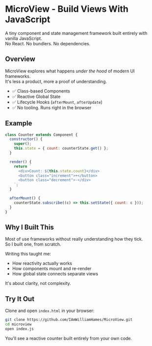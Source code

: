 # MicroView - Build Views With JavaScript

A tiny component and state management framework built entirely with vanilla JavaScript.  
No React. No bundlers. No dependencies.

## Overview

MicroView explores what happens _under the hood_ of modern UI frameworks.  
It's less a product, more a proof of understanding.

- ✅ Class-based Components
- ✅ Reactive Global State
- ✅ Lifecycle Hooks (`afterMount`, `afterUpdate`)
- ✅ No tooling. Runs right in the browser

## Example

```js
class Counter extends Component {
  constructor() {
    super();
    this.state = { count: counterState.get() };
  }

  render() {
    return `
      <div>Count: ${this.state.count}</div>
      <button class="increment">+</button>
      <button class="decrement">-</div>
    `;
  }

  afterMount() {
    counterState.subscribe((c) => this.setState({ count: c }));
  }
}
```

## Why I Built This

Most of use frameworks without really understanding how they tick.  
So I built one, from scratch.

Writing this taught me:

- How reactivity actually works
- How components mount and re-render
- How global state connects separate views

It's about clarity, not complexity.

## Try It Out

Clone and open `index.html` in your browser:

```bash
git clone https://github.com/IAmWilliamHames/MicroView.git
cd microview
open index.js
```

You'll see a reactive counter built entirely from your own code.
